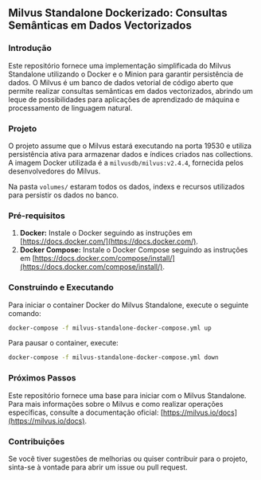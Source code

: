 ## Milvus Standalone Dockerizado: Consultas Semânticas em Dados Vectorizados

### Introdução

Este repositório fornece uma implementação simplificada do Milvus Standalone utilizando o Docker e o Minion para garantir persistência de dados. O Milvus é um banco de dados vetorial de código aberto que permite realizar consultas semânticas em dados vectorizados, abrindo um leque de possibilidades para aplicações de aprendizado de máquina e processamento de linguagem natural.

### Projeto

O projeto assume que o Milvus estará executando na porta 19530 e utiliza persistência ativa para armazenar dados e índices criados nas collections. A imagem Docker utilizada é a `milvusdb/milvus:v2.4.4`, fornecida pelos desenvolvedores do Milvus.

Na pasta `volumes/` estaram todos os dados, indexs e recursos utilizados para persistir os dados no banco.

### Pré-requisitos

1.  **Docker:** Instale o Docker seguindo as instruções em [https://docs.docker.com/](https://docs.docker.com/).
2.  **Docker Compose:** Instale o Docker Compose seguindo as instruções em [https://docs.docker.com/compose/install/](https://docs.docker.com/compose/install/).

### Construindo e Executando

Para iniciar o container Docker do Milvus Standalone, execute o seguinte comando:

```bash
docker-compose -f milvus-standalone-docker-compose.yml up
```

Para pausar o container, execute:

```bash
docker-compose -f milvus-standalone-docker-compose.yml down
```

### Próximos Passos

Este repositório fornece uma base para iniciar com o Milvus Standalone. Para mais informações sobre o Milvus e como realizar operações específicas, consulte a documentação oficial: [https://milvus.io/docs](https://milvus.io/docs).

### Contribuições

Se você tiver sugestões de melhorias ou quiser contribuir para o projeto, sinta-se à vontade para abrir um issue ou pull request.
